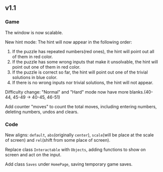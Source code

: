 ## v1.1
### Game
The window is now scalable.

New hint mode: The hint will now appear in the following order:
1. If the puzzle has repeated numbers(red ones), the hint will point out all of them in red color.
2. If the puzzle has some wrong inputs that make it unsolvable, the hint will point out one of them in red color.
3. If the puzzle is correct so far, the hint will point out one of the trivial solutions in blue color.
4. If there is no wrong inputs nor trivial solutions, the hint will not appear.

Difficulty change: "Normal" and "Hard" mode now have more blanks.(40-44, 45-49 -> 40-45, 46-51)

Add counter "moves" to count the total moves, including entering numbers, deleting numbers, undos and clears.

### Code
New aligns: ```default```, ```abs```(originally ```center```), ```scale```(will be place at the scale of screen) and ```rel```(shift from some place of screen).

Replace class ```Interactable``` with ```Objects```, adding functions to show on screen and act on the input.

Add class ```Saves``` under ```HomePage```, saving temporary game saves.
